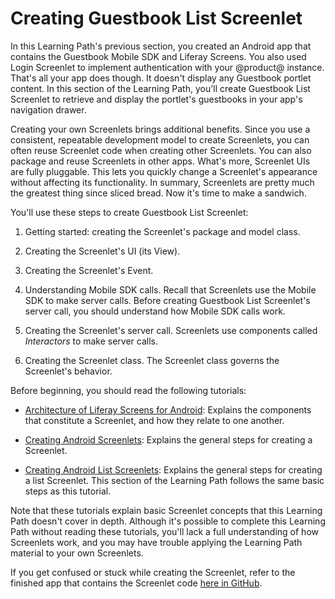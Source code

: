 # Creating Guestbook List Screenlet [](id=creating-guestbook-list-screenlet)

In this Learning Path's previous section, you created an Android app that 
contains the Guestbook Mobile SDK and Liferay Screens. You also used Login 
Screenlet to implement authentication with your @product@ instance. That's all 
your app does though. It doesn't display any Guestbook portlet content. In this 
section of the Learning Path, you'll create Guestbook List Screenlet to retrieve 
and display the portlet's guestbooks in your app's navigation drawer. 

Creating your own Screenlets brings additional benefits. Since you use a 
consistent, repeatable development model to create Screenlets, you can often 
reuse Screenlet code when creating other Screenlets. You can also package and 
reuse Screenlets in other apps. What's more, Screenlet UIs are fully pluggable. 
This lets you quickly change a Screenlet's appearance without affecting its 
functionality. In summary, Screenlets are pretty much the greatest thing since 
sliced bread. Now it's time to make a sandwich. 

You'll use these steps to create Guestbook List Screenlet: 

1. Getting started: creating the Screenlet's package and model class. 

2. Creating the Screenlet's UI (its View). 

3. Creating the Screenlet's Event.

4. Understanding Mobile SDK calls. Recall that Screenlets use the Mobile SDK to 
   make server calls. Before creating Guestbook List Screenlet's server call, 
   you should understand how Mobile SDK calls work. 

5. Creating the Screenlet's server call. Screenlets use components called 
   *Interactors* to make server calls. 

6. Creating the Screenlet class. The Screenlet class governs the Screenlet's 
   behavior. 

Before beginning, you should read the following tutorials: 

- [Architecture of Liferay Screens for Android](/develop/tutorials/-/knowledge_base/7-0/architecture-of-liferay-screens-for-android): 
  Explains the components that constitute a Screenlet, and how they relate to 
  one another. 

- [Creating Android Screenlets](/develop/tutorials/-/knowledge_base/7-0/creating-android-screenlets): 
  Explains the general steps for creating a Screenlet. 

- [Creating Android List Screenlets](/develop/tutorials/-/knowledge_base/7-0/creating-android-list-screenlets): 
  Explains the general steps for creating a list Screenlet. This section of the 
  Learning Path follows the same basic steps as this tutorial. 

Note that these tutorials explain basic Screenlet concepts that this Learning 
Path doesn't cover in depth. Although it's possible to complete this Learning 
Path without reading these tutorials, you'll lack a full understanding of how 
Screenlets work, and you may have trouble applying the Learning Path material 
to your own Screenlets. 

If you get confused or stuck while creating the Screenlet, refer to the finished 
app that contains the Screenlet code 
[here in GitHub](https://github.com/liferay/liferay-docs/tree/master/develop/tutorials/code/mobile/android/screenlets-app/LiferayGuestbook). 
